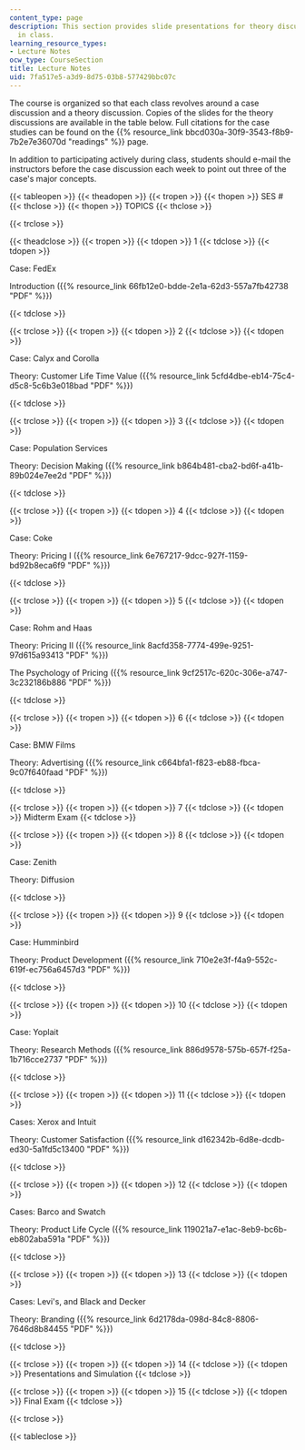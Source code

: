 ```yaml
---
content_type: page
description: This section provides slide presentations for theory discussions held
  in class.
learning_resource_types:
- Lecture Notes
ocw_type: CourseSection
title: Lecture Notes
uid: 7fa517e5-a3d9-8d75-03b8-577429bbc07c
---
```


The course is organized so that each class revolves around a case discussion and a theory discussion. Copies of the slides for the theory discussions are available in the table below. Full citations for the case studies can be found on the {{% resource_link bbcd030a-30f9-3543-f8b9-7b2e7e36070d "readings" %}} page.

In addition to participating actively during class, students should e-mail the instructors before the case discussion each week to point out three of the case's major concepts.

{{< tableopen >}}
{{< theadopen >}}
{{< tropen >}}
{{< thopen >}}
SES #
{{< thclose >}}
{{< thopen >}}
TOPICS
{{< thclose >}}

{{< trclose >}}

{{< theadclose >}}
{{< tropen >}}
{{< tdopen >}}
1
{{< tdclose >}}
{{< tdopen >}}


Case: FedEx

Introduction ({{% resource_link 66fb12e0-bdde-2e1a-62d3-557a7fb42738 "PDF" %}})


{{< tdclose >}}

{{< trclose >}}
{{< tropen >}}
{{< tdopen >}}
2
{{< tdclose >}}
{{< tdopen >}}


Case: Calyx and Corolla

Theory: Customer Life Time Value ({{% resource_link 5cfd4dbe-eb14-75c4-d5c8-5c6b3e018bad "PDF" %}})


{{< tdclose >}}

{{< trclose >}}
{{< tropen >}}
{{< tdopen >}}
3
{{< tdclose >}}
{{< tdopen >}}


Case: Population Services

Theory: Decision Making ({{% resource_link b864b481-cba2-bd6f-a41b-89b024e7ee2d "PDF" %}})


{{< tdclose >}}

{{< trclose >}}
{{< tropen >}}
{{< tdopen >}}
4
{{< tdclose >}}
{{< tdopen >}}


Case: Coke

Theory: Pricing I ({{% resource_link 6e767217-9dcc-927f-1159-bd92b8eca6f9 "PDF" %}})


{{< tdclose >}}

{{< trclose >}}
{{< tropen >}}
{{< tdopen >}}
5
{{< tdclose >}}
{{< tdopen >}}


Case: Rohm and Haas

Theory: Pricing II ({{% resource_link 8acfd358-7774-499e-9251-97d615a93413 "PDF" %}})

The Psychology of Pricing ({{% resource_link 9cf2517c-620c-306e-a747-3c232186b886 "PDF" %}})


{{< tdclose >}}

{{< trclose >}}
{{< tropen >}}
{{< tdopen >}}
6
{{< tdclose >}}
{{< tdopen >}}


Case: BMW Films

Theory: Advertising ({{% resource_link c664bfa1-f823-eb88-fbca-9c07f640faad "PDF" %}})


{{< tdclose >}}

{{< trclose >}}
{{< tropen >}}
{{< tdopen >}}
7
{{< tdclose >}}
{{< tdopen >}}
Midterm Exam
{{< tdclose >}}

{{< trclose >}}
{{< tropen >}}
{{< tdopen >}}
8
{{< tdclose >}}
{{< tdopen >}}


Case: Zenith

Theory: Diffusion


{{< tdclose >}}

{{< trclose >}}
{{< tropen >}}
{{< tdopen >}}
9
{{< tdclose >}}
{{< tdopen >}}


Case: Humminbird

Theory: Product Development ({{% resource_link 710e2e3f-f4a9-552c-619f-ec756a6457d3 "PDF" %}})


{{< tdclose >}}

{{< trclose >}}
{{< tropen >}}
{{< tdopen >}}
10
{{< tdclose >}}
{{< tdopen >}}


Case: Yoplait

Theory: Research Methods ({{% resource_link 886d9578-575b-657f-f25a-1b716cce2737 "PDF" %}})


{{< tdclose >}}

{{< trclose >}}
{{< tropen >}}
{{< tdopen >}}
11
{{< tdclose >}}
{{< tdopen >}}


Cases: Xerox and Intuit

Theory: Customer Satisfaction ({{% resource_link d162342b-6d8e-dcdb-ed30-5a1fd5c13400 "PDF" %}})


{{< tdclose >}}

{{< trclose >}}
{{< tropen >}}
{{< tdopen >}}
12
{{< tdclose >}}
{{< tdopen >}}


Cases: Barco and Swatch

Theory: Product Life Cycle ({{% resource_link 119021a7-e1ac-8eb9-bc6b-eb802aba591a "PDF" %}})


{{< tdclose >}}

{{< trclose >}}
{{< tropen >}}
{{< tdopen >}}
13
{{< tdclose >}}
{{< tdopen >}}


Cases: Levi's, and Black and Decker

Theory: Branding ({{% resource_link 6d2178da-098d-84c8-8806-7646d8b84455 "PDF" %}})


{{< tdclose >}}

{{< trclose >}}
{{< tropen >}}
{{< tdopen >}}
14
{{< tdclose >}}
{{< tdopen >}}
Presentations and Simulation
{{< tdclose >}}

{{< trclose >}}
{{< tropen >}}
{{< tdopen >}}
15
{{< tdclose >}}
{{< tdopen >}}
Final Exam
{{< tdclose >}}

{{< trclose >}}

{{< tableclose >}}